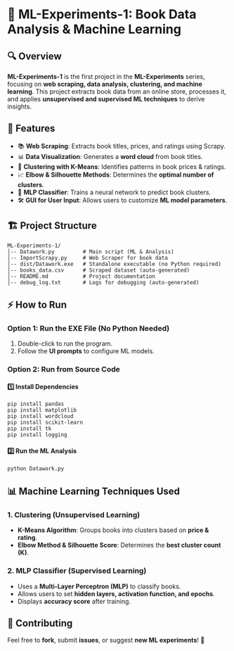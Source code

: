 # 📘 ML-Experiments-1: Book Data Analysis & Machine Learning

## 🔍 Overview

**ML-Experiments-1** is the first project in the **ML-Experiments** series, focusing on **web scraping, data analysis, clustering, and machine learning**. This project extracts book data from an online store, processes it, and applies **unsupervised and supervised ML techniques** to derive insights.

## 🚀 Features

- 📚 **Web Scraping**: Extracts book titles, prices, and ratings using Scrapy.
- 📊 **Data Visualization**: Generates a **word cloud** from book titles.
- 🔢 **Clustering with K-Means**: Identifies patterns in book prices & ratings.
- 📈 **Elbow & Silhouette Methods**: Determines the **optimal number of clusters**.
- 🤖 **MLP Classifier**: Trains a neural network to predict book clusters.
- 🛠 **GUI for User Input**: Allows users to customize **ML model parameters**.

## 🏗 Project Structure

```
ML-Experiments-1/
│-- Datawork.py         # Main script (ML & Analysis)
│-- ImportScrapy.py     # Web Scraper for book data
│-- dist/Datawork.exe   # Standalone executable (no Python required)
│-- books_data.csv      # Scraped dataset (auto-generated)
│-- README.md           # Project documentation 
│-- debug_log.txt       # Logs for debugging (auto-generated)
```

## ⚡ How to Run

### **Option 1: Run the EXE File (No Python Needed)**

1. Double-click to run the program.
2. Follow the **UI prompts** to configure ML models.

### **Option 2: Run from Source Code**

#### **1️⃣ Install Dependencies**

```pip install scrapy
pip install pandas
pip install matplotlib
pip install wordcloud
pip install scikit-learn
pip install tk
pip install logging
```

#### **2️⃣ Run the ML Analysis**

```sh
python Datawork.py
```

## 📊 Machine Learning Techniques Used

### **1. Clustering (Unsupervised Learning)**

- **K-Means Algorithm**: Groups books into clusters based on **price & rating**.
- **Elbow Method & Silhouette Score**: Determines the **best cluster count (K)**.

### **2. MLP Classifier (Supervised Learning)**

- Uses a **Multi-Layer Perceptron (MLP)** to classify books.
- Allows users to set **hidden layers, activation function, and epochs**.
- Displays **accuracy score** after training.

## 🤝 Contributing

Feel free to **fork**, submit **issues**, or suggest **new ML experiments**! 🚀


